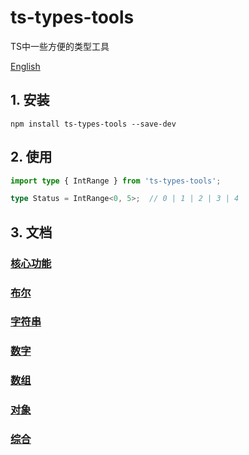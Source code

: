 # ts-types-tools
TS中一些方便的类型工具

[English](./README.en.md)

## 1. 安装

```shell
npm install ts-types-tools --save-dev
```

## 2. 使用

```typescript
import type { IntRange } from 'ts-types-tools';
```

```typescript
type Status = IntRange<0, 5>;  // 0 | 1 | 2 | 3 | 4
```

## 3. 文档

### [核心功能](./docs/zh/core/index.md)

### [布尔](./docs/zh/boolean/index.md)

### [字符串](./docs/zh/string/index.md)

### [数字](./docs/zh/number/index.md)

### [数组](./docs/zh/array/index.md)

### [对象](./docs/zh/object/index.md)

### [综合](./docs/zh/mixins/index.md)
